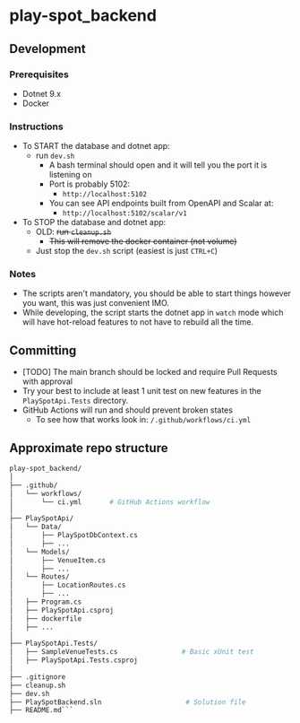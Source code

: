 # play-spot_backend

## Development
### Prerequisites
- Dotnet 9.x
- Docker
### Instructions
- To START the database and dotnet app:
    - run `dev.sh` 
        - A bash terminal should open and it will tell you the port it is listening on
        - Port is probably 5102: 
            - `http://localhost:5102`
        - You can see API endpoints built from OpenAPI and Scalar at:
            - `http://localhost:5102/scalar/v1`
- To STOP the database and dotnet app:
    - OLD: ~~run `cleanup.sh`~~
        - ~~This will remove the docker container (not volume)~~
    - Just stop the `dev.sh` script (easiest is just `CTRL+C`)

### Notes
- The scripts aren't mandatory, you should be able to start things however you want, this was just convenient IMO.
- While developing, the script starts the dotnet app in `watch` mode which will have hot-reload features to not have to rebuild all the time.

## Committing
- [TODO] The main branch should be locked and require Pull Requests with approval
- Try your best to include at least 1 unit test on new features in the `PlaySpotApi.Tests` directory.
- GitHub Actions will run and should prevent broken states
    - To see how that works look in: `/.github/workflows/ci.yml`

## Approximate repo structure
```bash
play-spot_backend/
│
├── .github/
│   └── workflows/
│       └── ci.yml       # GitHub Actions workflow
│
├── PlaySpotApi/
│   └── Data/
│       ├── PlaySpotDbContext.cs
│       ├── ...
│   └── Models/
│       ├── VenueItem.cs
│       ├── ...
│   └── Routes/
│       ├── LocationRoutes.cs
│       ├── ...
│   ├── Program.cs
│   ├── PlaySpotApi.csproj
│   ├── dockerfile
│   ├── ...
│
├── PlaySpotApi.Tests/
│   ├── SampleVenueTests.cs                # Basic xUnit test
│   ├── PlaySpotApi.Tests.csproj
│
├── .gitignore
├── cleanup.sh
├── dev.sh
├── PlaySpotBackend.sln                     # Solution file
├── README.md```
